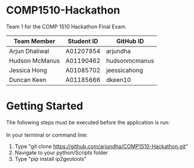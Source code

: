 # COMP1510-Hackathon

Team 1 for the COMP 1510 Hackathon Final Exam.


| Team Member | Student ID | GitHub ID |
| --- | --- | --- |
| Arjun Dhaliwal | A01207854 | arjundha |
| Hudson McManus | A01190462 | hudsonmcmanus |
| Jessica Hong | A01085702 | jeessicahong |
| Duncan Keen | A01185666 | dkeen10 |

# Getting Started

The following steps must be executed before the application is run: <br><br> 
In your terminal or command line:
1. Type "git clone https://github.com/arjundha/COMP1510-Hackathon.git"
2. Navigate to your python/Scripts folder
3. Type "pip install ip2geotools"



